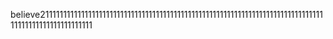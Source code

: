 believe211111111111111111111111111111111111111111111111111111111111111111111111111111111111111111111111111111
